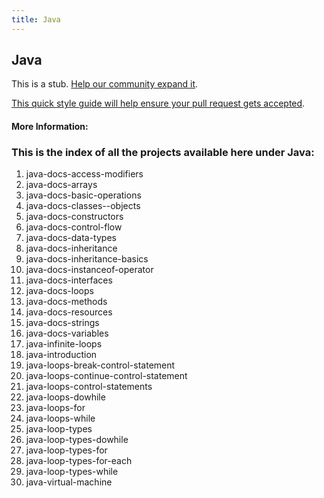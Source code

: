 ```yaml
---
title: Java
---
```


## Java

This is a stub. [Help our community expand it](https://github.com/freeCodeCamp/guide-articles/tree/master/articles/Java/index.md).

[This quick style guide will help ensure your pull request gets accepted](https://github.com/freeCodeCamp/guide-articles/blob/master/README.md).

<!-- The article goes here, in GitHub-flavored Markdown. Feel free to add YouTube videos, images, and CodePen/JSBin embeds  -->

#### More Information:
<!-- Please add any articles you think might be helpful to read before writing the article -->

### This is the index of all the projects available here under Java:

1. java-docs-access-modifiers
2. java-docs-arrays
3. java-docs-basic-operations
4. java-docs-classes--objects
5. java-docs-constructors
6. java-docs-control-flow
7. java-docs-data-types
8. java-docs-inheritance
9. java-docs-inheritance-basics
10. java-docs-instanceof-operator
11. java-docs-interfaces
12. java-docs-loops
13. java-docs-methods
14. java-docs-resources
15. java-docs-strings
16. java-docs-variables
17. java-infinite-loops
18. java-introduction
19. java-loops-break-control-statement
20. java-loops-continue-control-statement
21. java-loops-control-statements
22. java-loops-dowhile
23. java-loops-for
24. java-loops-while
25. java-loop-types
26. java-loop-types-dowhile
27. java-loop-types-for
28. java-loop-types-for-each
29. java-loop-types-while
30. java-virtual-machine

